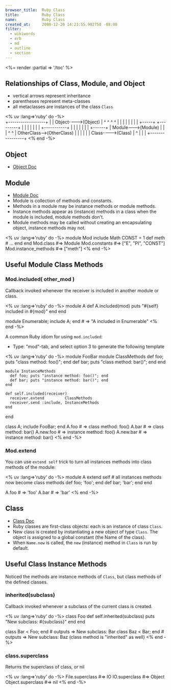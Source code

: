 ```yaml
---
browser_title:  Ruby Class
title:          Ruby Class
name:           Ruby Class
created_at:     2008-12-20 14:23:55.902750 -08:00
filter:
  - wikiwords
  - erb
  - md
  - outline
  - section
---
```


<%= render :partial => '/toc' %>




Relationships of Class, Module, and Object 
-------------------------------------------
* vertical arrows represent inheritance
* parentheses represent meta-classes
* all metaclasses are instances of the class <code>Class</code>

<% uv :lang=>'ruby' do -%>    
                              +------------------+
                              |                  |
                Object---->(Object)              |
                 ^  ^        ^  ^                |
                 |  |        |  |                |
                 |  |  +-----+  +---------+      |
                 |  |  |                  |      |
                 |  +-----------+         |      |
                 |     |        |         |      |
          +------+     |     Module--->(Module)  |
          |            |        ^         ^      |
     OtherClass-->(OtherClass)  |         |      |
                                |         |      |
                              Class---->(Class)  |
                                ^                |
                                |                |
                                +----------------+
<% end -%>





Object 
-------

* [Object Doc](http://ruby-doc.org/core/classes/Object.html)


Module 
-------

* [Module Doc](http://ruby-doc.org/core/classes/Module.html)
* Module is collection of methods and constants.
* Methods in a module may be instance methods or module methods.
* Instance methods appear as (instance) methods in a class when the module is included, module methods don't.
* Module methods may be called without creating an encapsulating object, instance methods may not.

<% uv :lang=>'ruby' do -%>
  module Mod
    include Math
    CONST = 1
    def meth
      #  ...
    end
  end
  Mod.class              #=> Module
  Mod.constants          #=> ["E", "PI", "CONST"]
  Mod.instance_methods   #=> ["meth"]
<% end -%>




Useful Module Class Methods
---------------------------

### Mod.included( other_mod )

Callback invoked whenever the receiver is included in another module or class.

<% uv :lang=>'ruby' do -%>
  module A
    def A.included(mod)
      puts "#{self} included in #{mod}"
    end
  end

  module Enumerable; include A; end  # => "A included in Enumerable"
<% end -%>

A common Ruby idiom for using <code>mod.included</code>:

* Type: "mod"-tab, and select option 3 to generate the following template

<% uv :lang=>'ruby' do -%>
  module FooBar
    module ClassMethods
      def foo; puts "class method: foo()"; end
      def bar; puts "class method: bar()"; end
    end
  
    module InstanceMethods
      def foo; puts "instance method: foo()"; end
      def bar; puts "instance method: bar()"; end
    end
  
    def self.included(receiver)
      receiver.extend         ClassMethods
      receiver.send :include, InstanceMethods
    end
  end

  class A; include FooBar; end
  A.foo       # => class method: foo()
  A.bar       # => class method: bar()
  A.new.foo   # => instance method: foo()
  A.new.bar   # => instance method: bar()
<% end -%>


### Mod.extend

You can use <code>extend self</code> trick to turn all instances methods into class methods of the module:

<% uv :lang=>'ruby' do -%>
  module A
    extend self  # all instances methods now become class methods
    def foo; 'foo'; end
    def bar; 'bar'; end
  end

  A.foo  # => 'foo'
  A.bar  # => 'bar'
<% end -%>


Class
-----


* [Class Doc](http://ruby-doc.org/core/classes/Class.html)
* Ruby classes are first-class objects: each is an instance of class <code>Class</code>.
* New class is created by instantiating a new object of type <code>Class</code>.  The object is assigned to a global constant (the Name of the class).
* When <code>Name.new</code> is called, the <code>new</code> (instance) method in <code>Class</code> is run by default.





Useful Class Instance Methods
-----------------------------


Noticed the methods are instance methods of <code>Class</code>, but class methods of the defined classes.

### inherited(subclass)

Callback invoked whenever a subclass of the current class is created.

<% uv :lang=>'ruby' do -%>
  class Foo
    def self.inherited(subclass)
       puts "New subclass: #{subclass}"
    end
  end

  class Bar < Foo; end    # outputs => New subclass: Bar
  class Baz < Bar; end    # outputs => New subclass: Baz (class method is "inherited" as well)
<% end -%>


### class.superclass

Returns the superclass of class, or nil

<% uv :lang=>'ruby' do -%>
  File.superclass     #=> IO
  IO.superclass       #=> Object
  Object.superclass   #=> nil
<% end -%>

